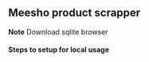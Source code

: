 ## Meesho product scrapper

**Note** Download sqlite browser

#### Steps to setup for local usage


